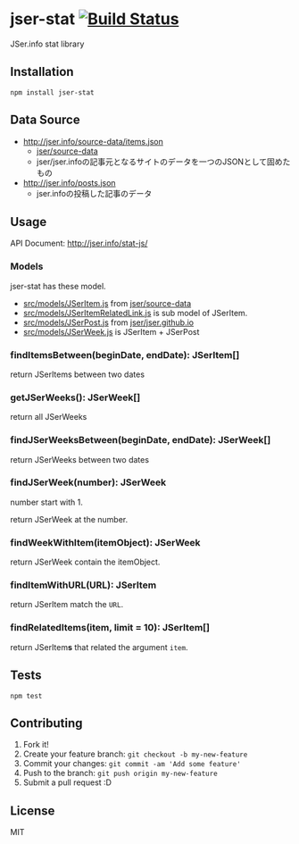 # jser-stat [![Build Status](https://travis-ci.org/jser/stat-js.svg?branch=master)](https://travis-ci.org/jser/stat-js)

JSer.info stat library

## Installation

    npm install jser-stat

## Data Source

- http://jser.info/source-data/items.json
    - [jser/source-data](https://github.com/jser/source-data "jser/source-data")
    - jser/jser.infoの記事元となるサイトのデータを一つのJSONとして固めたもの
- http://jser.info/posts.json
    - jser.infoの投稿した記事のデータ


## Usage

API Document: http://jser.info/stat-js/

### Models

jser-stat has these model.

- [src/models/JSerItem.js](src/models/JSerItem.js) from [jser/source-data](https://github.com/jser/source-data "jser/source-data")
- [src/models/JSerItemRelatedLink.js](src/models/JSerItemRelatedLink.js) is sub model of JSerItem.
- [src/models/JSerPost.js](src/models/JSerPost.js) from [jser/jser.github.io](https://github.com/jser/jser.github.io "jser/jser.github.io")
- [src/models/JSerWeek.js](src/models/JSerWeek.js) is JSerItem + JSerPost

### findItemsBetween(beginDate, endDate): JSerItem[]

return JSerItems between two dates

### getJSerWeeks(): JSerWeek[]

return all JSerWeeks

### findJSerWeeksBetween(beginDate, endDate):  JSerWeek[]

return JSerWeeks between two dates

### findJSerWeek(number): JSerWeek

number start with 1.

return JSerWeek at the number.

### findWeekWithItem(itemObject): JSerWeek

return JSerWeek contain the itemObject.

### findItemWithURL(URL): JSerItem

return JSerItem match the `URL`.

### findRelatedItems(item, limit = 10): JSerItem[]

return JSerItem**s** that related the argument `item`.

## Tests

    npm test

## Contributing

1. Fork it!
2. Create your feature branch: `git checkout -b my-new-feature`
3. Commit your changes: `git commit -am 'Add some feature'`
4. Push to the branch: `git push origin my-new-feature`
5. Submit a pull request :D

## License

MIT
